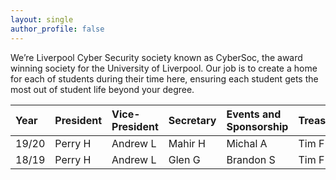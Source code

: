 ```yaml
---
layout: single
author_profile: false
---
```

We’re Liverpool Cyber Security society known as CyberSoc, the award winning society for the University of Liverpool. Our job is to create a home for each of  students during their time here, ensuring each student gets the most out of student life beyond your degree.

| Year | President    | Vice-President    | Secretary | Events and Sponsorship | Treasurer |
|:-----|:-------------|:------------------|:----------|:------------------------|:----------|
| 19/20 | Perry H | Andrew L | Mahir H |Michal A | Tim F |
| 18/19 | Perry H | Andrew L | Glen G | Brandon S | Tim F |
